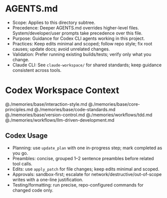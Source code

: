 # AGENTS.md

- Scope: Applies to this directory subtree.
- Precedence: Deeper AGENTS.md overrides higher-level files. System/developer/user prompts take precedence over this file.
- Purpose: Guidance for Codex CLI agents working in this project.
- Practices: Keep edits minimal and scoped; follow repo style; fix root causes; update docs; avoid unrelated changes.
- Validation: Prefer running existing builds/tests; verify only what you change.
- Claude CLI: See `claude-workspace/` for shared standards; keep guidance consistent across tools.

# Codex Workspace Context

@./memories/base/interaction-style.md
@./memories/base/core-principles.md
@./memories/base/code-standards.md
@./memories/base/version-control.md
@./memories/workflows/tdd.md
@./memories/workflows/llm-driven-development.md

## Codex Usage
- Planning: use `update_plan` with one in-progress step; mark completed as you go.
- Preambles: concise, grouped 1–2 sentence preambles before related tool calls.
- Edits: use `apply_patch` for file changes; keep edits minimal and scoped.
- Approvals: sandbox-first; escalate for network/destructive/out-of-scope writes with a one-line justification.
- Testing/formatting: run precise, repo-configured commands for changed code only.

